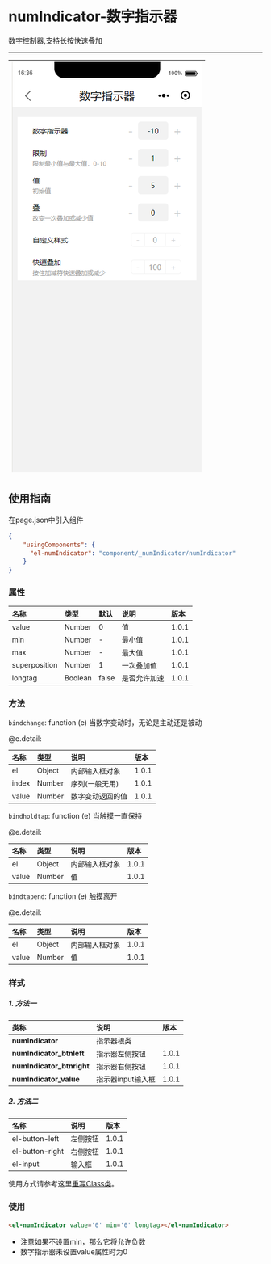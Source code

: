 # numIndicator-数字指示器

数字控制器,支持长按快速叠加

---

| ![](/assets/number01.png)|
| :---: |


## 使用指南

在page.json中引入组件

```json
{
    "usingComponents": {
      "el-numIndicator": "component/_numIndicator/numIndicator"
    }
}
```

### 属性

| 名称 | 类型 | 默认 | 说明 | 版本 |
| :--- | :--- | :--- | :--- | :--- |
| value | Number | 0 | 值 | 1.0.1 |
| min | Number | - | 最小值 | 1.0.1 |
| max | Number | - | 最大值 | 1.0.1 |
| superposition | Number | 1 | 一次叠加值 | 1.0.1 |
| longtag | Boolean | false | 是否允许加速 | 1.0.1 |

### 方法

`bindchange`: function \(e\) 当数字变动时，无论是主动还是被动

@e.detail:

| 名称 | 类型 | 说明 | 版本 |
| :--- | :--- | :--- | :--- |
| el | Object | 内部输入框对象 | 1.0.1 |
| index | Number | 序列\(一般无用\) | 1.0.1 |
| value | Number | 数字变动返回的值 | 1.0.1 |

`bindholdtap`: function \(e\) 当触摸一直保持

@e.detail:

| 名称 | 类型 | 说明 | 版本 |
| :--- | :--- | :--- | :--- |
| el | Object | 内部输入框对象 | 1.0.1 |
| value | Number | 值 | 1.0.1 |

`bindtapend`: function \(e\) 触摸离开

@e.detail:

| 名称 | 类型 | 说明 | 版本 |
| :--- | :--- | :--- | :--- |
| el | Object | 内部输入框对象 | 1.0.1 |
| value | Number | 值 | 1.0.1 |

### 样式

##### 1. 方法一

| 类称 | 说明 | 版本 |
| :--- | :--- | :--- |
| **numIndicator** | 指示器根类 |  |
| **numIndicator\_btnleft** | 指示器左侧按钮 | 1.0.1 |
| **numIndicator\_btnright** | 指示器右侧按钮 | 1.0.1 |
| **numIndicator\_value** | 指示器input输入框 | 1.0.1 |

##### 2. 方法二

| 名称 | 说明 | 版本 |
| :--- | :--- | :--- |
| el-button-left | 左侧按钮 | 1.0.1 |
| el-button-right | 右侧按钮 | 1.0.1 |
| el-input | 输入框 | 1.0.1 |

使用方式请参考这里[重写Class类](/zhong-xie-class-lei.md)。

### 使用

```html
<el-numIndicator value='0' min='0' longtag></el-numIndicator>
```

* 注意如果不设置min，那么它将允许负数
* 数字指示器未设置value属性时为0



